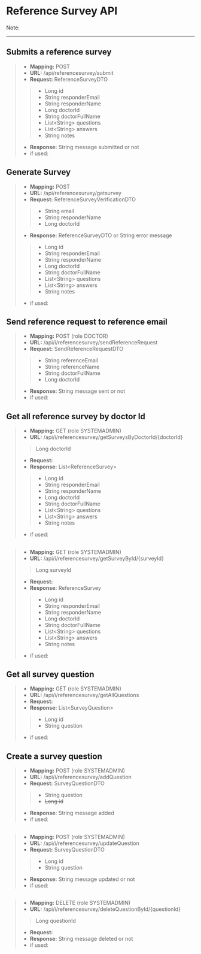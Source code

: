 # Reference Survey API

Note:

---

## Submits a reference survey
>- **Mapping:** POST
>- **URL:** /api/referencesurvey/submit
>- **Request:** ReferenceSurveyDTO
>>- Long id
>>- String responderEmail
>>- String responderName
>>- Long doctorId
>>- String doctorFullName
>>- List&LT;String> questions
>>- List&LT;String> answers
>>- String notes
>- **Response:** String message submitted or not
>- if used: 

## Generate Survey
>- **Mapping:** POST
>- **URL:** /api/referencesurvey/getsurvey
>- **Request:** ReferenceSurveyVerificationDTO
>>- String email
>>- String responderName
>>- Long doctorId
>- **Response:** ReferenceSurveyDTO or String error message
>>- Long id
>>- String responderEmail
>>- String responderName
>>- Long doctorId
>>- String doctorFullName
>>- List&LT;String> questions
>>- List&LT;String> answers
>>- String notes
>- if used: 

## Send reference request to reference email
>- **Mapping:** POST (role DOCTOR)
>- **URL:** /api/i/referencesurvey/sendReferenceRequest
>- **Request:** SendReferenceRequestDTO
>>- String referenceEmail
>>- String referenceName
>>- String doctorFullName
>>- Long doctorId
>- **Response:** String message sent or not
>- if used: 

## Get all reference survey by doctor Id
>- **Mapping:** GET (role SYSTEMADMIN)
>- **URL:** /api/i/referencesurvey/getSurveysByDoctorId/{doctorId}
>> Long doctorId
>- **Request:** 
>- **Response:** List&LT;ReferenceSurvey>
>>- Long id
>>- String responderEmail
>>- String responderName
>>- Long doctorId
>>- String doctorFullName
>>- List&LT;String> questions
>>- List&LT;String> answers
>>- String notes
>- if used: 

## 
>- **Mapping:** GET (role SYSTEMADMIN)
>- **URL:** /api/i/referencesurvey/getSurveyById/{surveyId}
>> Long surveyId
>- **Request:** 
>- **Response:** ReferenceSurvey
>>- Long id
>>- String responderEmail
>>- String responderName
>>- Long doctorId
>>- String doctorFullName
>>- List&LT;String> questions
>>- List&LT;String> answers
>>- String notes
>- if used: 

## Get all survey question
>- **Mapping:** GET (role SYSTEMADMIN)
>- **URL:** /api/i/referencesurvey/getAllQuestions
>- **Request:** 
>- **Response:** List&LT;SurveyQuestion>
>>- Long id
>>- String question
>- if used: 

## Create a survey question
>- **Mapping:** POST (role SYSTEMADMIN)
>- **URL:** /api/i/referencesurvey/addQuestion
>- **Request:** SurveyQuestionDTO
>>- String question
>>- ~~Long id~~
>- **Response:** String message added
>- if used: 

## 
>- **Mapping:** POST (role SYSTEMADMIN)
>- **URL:** /api/i/referencesurvey/updateQuestion
>- **Request:** SurveyQuestionDTO
>>- Long id
>>- String question
>- **Response:** String message updated or not
>- if used: 

## 
>- **Mapping:** DELETE (role SYSTEMADMIN)
>- **URL:** /api/i/referencesurvey/deleteQuestionById/{questionId}
>> Long questionId
>- **Request:** 
>- **Response:** String message deleted or not
>- if used: 
